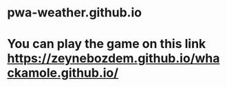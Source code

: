 # pwa-weather.github.io
# You can play the game on this link https://zeynebozdem.github.io/whackamole.github.io/
